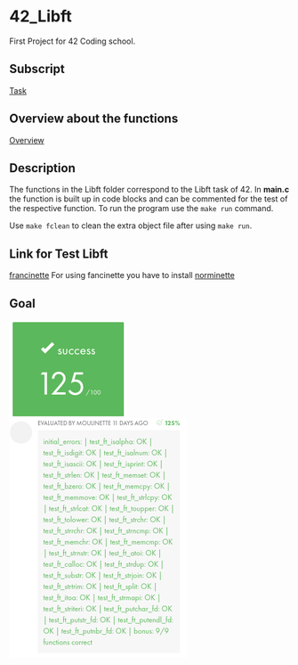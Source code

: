 # 42_Libft
First Project for 42 Coding school. 


## Subscript
[Task](/PDF/Libft_subject.pdf)


## Overview about the functions
[Overview](/doc/Overview_about_function.md)

## Description
The functions in the Libft folder correspond to the Libft task of 42. In **main.c** the function is built up in code blocks and can be commented for the test of the respective function. To run the program use the ```make run``` command.

Use ```make fclean``` to clean the extra object file after using ```make run```. 

## Link for Test Libft
[francinette](https://github.com/xicodomingues/francinette)
For using fancinette you have to install
[norminette](https://github.com/42School/norminette)

## Goal
![RESOULT](doc/pic/resualt.png)
![MOULINETTE](doc/pic/resualt_moulinette.png)